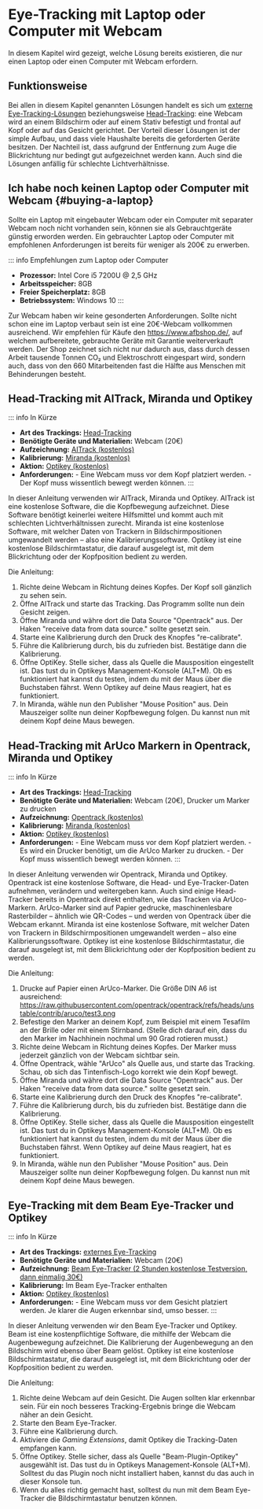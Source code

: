 # Eye-Tracking mit Laptop oder Computer mit Webcam

In diesem Kapitel wird gezeigt, welche Lösung bereits existieren, die nur einen Laptop oder einen Computer mit Webcam erfordern.

## Funktionsweise

Bei allen in diesem Kapitel genannten Lösungen handelt es sich um [externe Eye-Tracking-Lösungen](/de/02-grundlagenwissen/02-eye-tracking-was-ist-das#screen-based-eye-tracking) beziehungsweise [Head-Tracking](/de/02-grundlagenwissen/02-eye-tracking-was-ist-das#head-tracking): eine Webcam wird an einem Bildschirm oder auf einem Stativ befestigt und frontal auf Kopf oder auf das Gesicht gerichtet.
Der Vorteil dieser Lösungen ist der simple Aufbau, und dass viele Haushalte bereits die geforderten Geräte besitzen.
Der Nachteil ist, dass aufgrund der Entfernung zum Auge die Blickrichtung nur bedingt gut aufgezeichnet werden kann.
Auch sind die Lösungen anfällig für schlechte Lichtverhältnisse.

## Ich habe noch keinen Laptop oder Computer mit Webcam {#buying-a-laptop}

Sollte ein Laptop mit eingebauter Webcam oder ein Computer mit separater Webcam noch nicht vorhanden sein, können sie als Gebrauchtgeräte günstig erworden werden.
Ein gebrauchter Laptop oder Computer mit empfohlenen Anforderungen ist bereits für weniger als 200€ zu erwerben.

::: info Empfehlungen zum Laptop oder Computer

- **Prozessor:** Intel Core i5 7200U @ 2,5 GHz
- **Arbeitsspeicher:** 8GB
- **Freier Speicherplatz:** 8GB
- **Betriebssystem:** Windows 10
  :::

Zur Webcam haben wir keine gesonderten Anforderungen. Sollte nicht schon eine im Laptop verbaut sein ist eine 20€-Webcam vollkommen ausreichend.
Wir empfehlen für Käufe den https://www.afbshop.de/, auf welchem aufbereitete, gebrauchte Geräte mit Garantie weiterverkauft werden.
Der Shop zeichnet sich nicht nur dadurch aus, dass durch dessen Arbeit tausende Tonnen CO₂ und Elektroschrott eingespart wird, sondern auch, dass von den 660 Mitarbeitenden fast die Hälfte aus Menschen mit Behinderungen besteht.

## Head-Tracking mit AITrack, Miranda und Optikey

::: info In Kürze

- **Art des Trackings:** [Head-Tracking](/de/02-grundlagenwissen/02-eye-tracking-was-ist-das#head-tracking)
- **Benötigte Geräte und Materialien:** Webcam (20€)
- **Aufzeichnung:** [AITrack (kostenlos)](/de/04-software-und-hardware-im-detail/aitrack)
- **Kalibrierung:** [Miranda (kostenlos)](/de/04-software-und-hardware-im-detail/miranda)
- **Aktion:** [Optikey (kostenlos)](/de/04-software-und-hardware-im-detail/optikey)
- **Anforderungen:** - Eine Webcam muss vor dem Kopf platziert werden. - Der Kopf muss wissentlich bewegt werden können.
  :::

In dieser Anleitung verwenden wir AITrack, Miranda und Optikey.
AITrack ist eine kostenlose Software, die die Kopfbewegung aufzeichnet.
Diese Software benötigt keinerlei weitere Hilfsmittel und kommt auch mit schlechten Lichtverhältnissen zurecht.
Miranda ist eine kostenlose Software, mit welcher Daten von Trackern in Bildschirmpositionen umgewandelt werden – also eine Kalibrierungssoftware.
Optikey ist eine kostenlose Bildschirmtastatur, die darauf ausgelegt ist, mit dem Blickrichtung oder der Kopfposition bedient zu werden.

Die Anleitung:

1. Richte deine Webcam in Richtung deines Kopfes.
   Der Kopf soll gänzlich zu sehen sein.
2. Öffne AITrack und starte das Tracking. Das Programm sollte nun dein Gesicht zeigen.
3. Öffne Miranda und währe dort die Data Source "Opentrack" aus. Der Haken "receive data from data source." sollte gesetzt sein.
4. Starte eine Kalibrierung durch den Druck des Knopfes "re-calibrate".
5. Führe die Kalibrierung durch, bis du zufrieden bist. Bestätige dann die Kalibrierung.
6. Öffne OptiKey. Stelle sicher, dass als Quelle die Mausposition eingestellt ist. Das tust du in Optikeys Management-Konsole (ALT+M). Ob es funktioniert hat kannst du testen, indem du mit der Maus über die Buchstaben fährst. Wenn Optikey auf deine Maus reagiert, hat es funktioniert.
7. In Miranda, wähle nun den Publisher "Mouse Position" aus. Dein Mauszeiger sollte nun deiner Kopfbewegung folgen. Du kannst nun mit deinem Kopf deine Maus bewegen.

## Head-Tracking mit ArUco Markern in Opentrack, Miranda und Optikey

::: info In Kürze

- **Art des Trackings:** [Head-Tracking](/de/02-grundlagenwissen/02-eye-tracking-was-ist-das#head-tracking)
- **Benötigte Geräte und Materialien:** Webcam (20€), Drucker um Marker zu drucken
- **Aufzeichnung:** [Opentrack (kostenlos)](/de/04-software-und-hardware-im-detail/opentrack)
- **Kalibrierung:** [Miranda (kostenlos)](/de/04-software-und-hardware-im-detail/miranda)
- **Aktion:** [Optikey (kostenlos)](/de/04-software-und-hardware-im-detail/optikey)
- **Anforderungen:** - Eine Webcam muss vor dem Kopf platziert werden. - Es wird ein Drucker benötigt, um die ArUco Marker zu drucken. - Der Kopf muss wissentlich bewegt werden können.
  :::

In dieser Anleitung verwenden wir Opentrack, Miranda und Optikey.
Opentrack ist eine kostenlose Software, die Head- und Eye-Tracker-Daten aufnehmen, verändern und weitergeben kann.
Auch sind einige Head-Tracker bereits in Opentrack direkt enthalten, wie das Tracken via ArUco-Markern.
ArUco-Marker sind auf Papier gedrucke, maschinenlesbare Rasterbilder – ähnlich wie QR-Codes – und werden von Opentrack über die Webcam erkannt.
Miranda ist eine kostenlose Software, mit welcher Daten von Trackern in Bildschirmpositionen umgewandelt werden – also eine Kalibrierungssoftware.
Optikey ist eine kostenlose Bildschirmtastatur, die darauf ausgelegt ist, mit dem Blickrichtung oder der Kopfposition bedient zu werden.

Die Anleitung:

1. Drucke auf Papier einen ArUco-Marker. Die Größe DIN A6 ist ausreichend: https://raw.githubusercontent.com/opentrack/opentrack/refs/heads/unstable/contrib/aruco/test3.png
2. Befestige den Marker an deinem Kopf, zum Beispiel mit einem Tesafilm an der Brille oder mit einem Stirnband. (Stelle dich darauf ein, dass du den Marker im Nachhinein nochmal um 90 Grad rotieren musst.)
3. Richte deine Webcam in Richtung deines Kopfes.
   Der Marker muss jederzeit gänzlich von der Webcam sichtbar sein.
4. Öffne Opentrack, wähle "ArUco" als Quelle aus, und starte das Tracking. Schau, ob sich das Tintenfisch-Logo korrekt wie dein Kopf bewegt.
5. Öffne Miranda und währe dort die Data Source "Opentrack" aus. Der Haken "receive data from data source." sollte gesetzt sein.
6. Starte eine Kalibrierung durch den Druck des Knopfes "re-calibrate".
7. Führe die Kalibrierung durch, bis du zufrieden bist. Bestätige dann die Kalibrierung.
8. Öffne OptiKey. Stelle sicher, dass als Quelle die Mausposition eingestellt ist. Das tust du in Optikeys Management-Konsole (ALT+M). Ob es funktioniert hat kannst du testen, indem du mit der Maus über die Buchstaben fährst. Wenn Optikey auf deine Maus reagiert, hat es funktioniert.
9. In Miranda, wähle nun den Publisher "Mouse Position" aus. Dein Mauszeiger sollte nun deiner Kopfbewegung folgen. Du kannst nun mit deinem Kopf deine Maus bewegen.

## Eye-Tracking mit dem Beam Eye-Tracker und Optikey

::: info In Kürze

- **Art des Trackings:** [externes Eye-Tracking](/de/02-grundlagenwissen/02-eye-tracking-was-ist-das#screen-based-eye-tracking)
- **Benötigte Geräte und Materialien:** Webcam (20€)
- **Aufzeichnung:** [Beam Eye-Tracker (2 Stunden kostenlose Testversion, dann einmalig 30€)](/de/04-software-und-hardware-im-detail/beam)
- **Kalibrierung:** Im Beam Eye-Tracker enthalten
- **Aktion:** [Optikey (kostenlos)](/de/04-software-und-hardware-im-detail/optikey)
- **Anforderungen:** - Eine Webcam muss vor dem Gesicht platziert werden.
  Je klarer die Augen erkennbar sind, umso besser.
  :::

In dieser Anleitung verwenden wir den Beam Eye-Tracker und Optikey.
Beam ist eine kostenpflichtige Software, die mithilfe der Webcam die Augenbewegung aufzeichnet.
Die Kalibrierung der Augenbewegung an den Bildschirm wird ebenso über Beam gelöst.
Optikey ist eine kostenlose Bildschirmtastatur, die darauf ausgelegt ist, mit dem Blickrichtung oder der Kopfposition bedient zu werden.

Die Anleitung:

1. Richte deine Webcam auf dein Gesicht.
   Die Augen sollten klar erkennbar sein.
   Für ein noch besseres Tracking-Ergebnis bringe die Webcam näher an dein Gesicht.
2. Starte den Beam Eye-Tracker.
3. Führe eine Kalibrierung durch.
4. Aktiviere die _Gaming Extensions_, damit Optikey die Tracking-Daten empfangen kann.
5. Öffne Optikey. Stelle sicher, dass als Quelle "Beam-Plugin-Optikey" ausgewählt ist. Das tust du in Optikeys Management-Konsole (ALT+M). Solltest du das Plugin noch nicht installiert haben, kannst du das auch in dieser Konsole tun.
6. Wenn du alles richtig gemacht hast, solltest du nun mit dem Beam Eye-Tracker die Bildschirmtastatur benutzen können.
